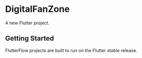 # DigitalFanZone

A new Flutter project.

## Getting Started

FlutterFlow projects are built to run on the Flutter _stable_ release.
